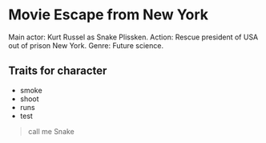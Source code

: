 # Movie Escape from New York

Main actor: Kurt Russel as Snake Plissken. 
Action: Rescue president of USA out of prison New York.
Genre: Future science.

## Traits for character
* smoke
* shoot
* runs
* test
























> call me Snake

